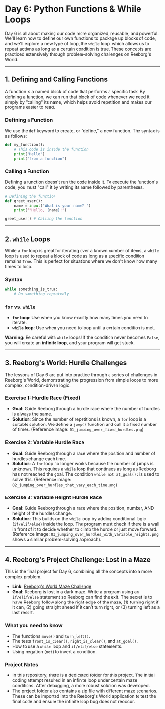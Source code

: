 # Day 6: Python Functions & While Loops

Day 6 is all about making our code more organized, reusable, and powerful. We'll learn how to define our own functions to package up blocks of code, and we'll explore a new type of loop, the `while` loop, which allows us to repeat actions as long as a certain condition is true. These concepts are practiced extensively through problem-solving challenges on Reeborg's World.

---

## 1. Defining and Calling Functions

A function is a named block of code that performs a specific task. By defining a function, we can run that block of code whenever we need it simply by "calling" its name, which helps avoid repetition and makes our programs easier to read.

### Defining a Function
We use the `def` keyword to create, or "define," a new function. The syntax is as follows:

```python
def my_function():
    # This code is inside the function
    print("Hello")
    print("from a function")
```

### Calling a Function
Defining a function doesn't run the code inside it. To execute the function's code, you must "call" it by writing its name followed by parentheses.

```python
# Defining the function
def greet_user():
    name = input("What is your name? ")
    print(f"Hello, {name}!")

greet_user() # Calling the function
```

---

## 2. `while` Loops

While a `for` loop is great for iterating over a known number of items, a `while` loop is used to repeat a block of code as long as a specific condition remains `True`. This is perfect for situations where we don't know how many times to loop.

### Syntax
```python
while something_is_true:
    # Do something repeatedly
```

### `for` vs. `while`
-   **`for` loop**: Use when you know exactly how many times you need to iterate.
-   **`while` loop**: Use when you need to loop until a certain condition is met.

**Warning:** Be careful with `while` loops! If the condition never becomes `False`, you will create an **infinite loop**, and your program will get stuck.

---

## 3. Reeborg's World: Hurdle Challenges

The lessons of Day 6 are put into practice through a series of challenges in Reeborg's World, demonstrating the progression from simple loops to more complex, condition-driven logic.

### Exercise 1: Hurdle Race (Fixed)
-   **Goal**: Guide Reeborg through a hurdle race where the number of hurdles is always the same.
-   **Solution**: Since the number of repetitions is known, a `for` loop is a suitable solution. We define a `jump()` function and call it a fixed number of times. (Reference image: `01_jumping_over_fixed_hurdles.png`)

### Exercise 2: Variable Hurdle Race
-   **Goal**: Guide Reeborg through a race where the position and number of hurdles change each time.
-   **Solution**: A `for` loop no longer works because the number of jumps is unknown. This requires a `while` loop that continues as long as Reeborg has not reached the goal. The condition `while not at_goal():` is used to solve this. (Reference image: `02_jumping_over_hurdles_that_vary_each_time.png`)

### Exercise 3: Variable Height Hurdle Race
-   **Goal**: Guide Reeborg through a race where the position, number, AND height of the hurdles change.
-   **Solution**: This builds on the `while` loop by adding conditional logic (`if/elif/else`) inside the loop. The program must check if there is a wall in front of it to decide whether to climb the hurdle or just move forward. (Reference image: `03_jumping_over_hurdles_with_variable_heights.png` shows a similar problem-solving approach).

---

## 4. Reeborg's Project Challenge: Lost in a Maze

This is the final project for Day 6, combining all the concepts into a more complex problem.

-   **Link**: [Reeborg's World Maze Challenge](https://reeborg.ca/reeborg.html?lang=en&mode=python&menu=worlds%2Fmenus%2Freeborg_intro_en.json&name=Maze&url=worlds%2Ftutorial_en%2Fmaze1.json)
-   **Goal**: Reeborg is lost in a dark maze. Write a program using an `if/elif/else` statement so Reeborg can find the exit. The secret is to have Reeborg follow along the right edge of the maze, (1) turning right if it can, (2) going straight ahead if it can’t turn right, or (3) turning left as a last resort.

### What you need to know
-   The functions `move()` and `turn_left()`.
-   The tests `front_is_clear()`, `right_is_clear()`, and `at_goal()`.
-   How to use a `while` loop and `if/elif/else` statements.
-   Using negation (`not`) to invert a condition.

### Project Notes
-   In this repository, there is a dedicated folder for this project. The initial coding attempt resulted in an infinite loop under certain maze conditions. After debugging, a more robust solution was developed.
-   The project folder also contains a zip file with different maze scenarios. These can be imported into the Reeborg's World application to test the final code and ensure the infinite loop bug does not reoccur.
